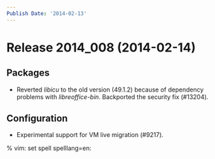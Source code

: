 ```yaml
---
Publish Date: '2014-02-13'
---
```


# Release 2014_008 (2014-02-14)

## Packages

- Reverted *libicu* to the old version (49.1.2) because of dependency problems
  with *libreoffice-bin*. Backported the security fix (#13204).

## Configuration

- Experimental support for VM live migration (#9217).

% vim: set spell spelllang=en:
